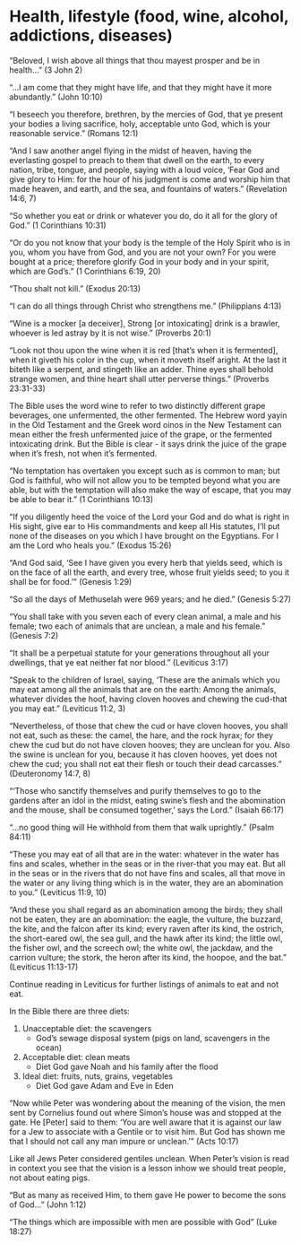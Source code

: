 Health, lifestyle (food, wine, alcohol, addictions, diseases)
=============================================================

“Beloved, I wish above all things that thou mayest prosper and be in health...” (3 John 2)

“...I am come that they might have life, and that they might have it more abundantly.” (John 10:10)

“I beseech you therefore, brethren, by the mercies of God, that ye present your bodies a living sacrifice, holy, acceptable unto God, which is your reasonable service.” (Romans 12:1)

“And I saw another angel flying in the midst of heaven, having the everlasting gospel to preach to them that dwell on the earth, to every nation, tribe, tongue, and people, saying with a loud voice, ‘Fear God and give glory to Him: for the hour of his judgment is come and worship him that made heaven, and earth, and the sea, and fountains of waters.” (Revelation 14:6, 7)

“So whether you eat or drink or whatever you do, do it all for the glory of God.” (1 Corinthians 10:31)

“Or do you not know that your body is the temple of the Holy Spirit who is in you, whom you have from God, and you are not your own? For you were bought at a price; therefore glorify God in your body and in your spirit, which are God’s.” (1 Corinthians 6:19, 20)

“Thou shalt not kill.” (Exodus 20:13)

“I can do all things through Christ who strengthens me.” (Philippians 4:13)

“Wine is a mocker [a deceiver], Strong [or intoxicating] drink is a brawler, whoever is led astray by it is not wise.” (Proverbs 20:1)

“Look not thou upon the wine when it is red [that’s when it is fermented], when it giveth his color in the cup, when it moveth itself aright. At the last it biteth like a serpent, and stingeth like an adder. Thine eyes shall behold strange women, and thine heart shall utter perverse things.” (Proverbs 23:31-33)

The Bible uses the word wine to refer to two distinctly different grape beverages, one unfermented, the other fermented. The Hebrew word yayin in the Old Testament and the Greek word oinos in the New Testament can mean either the fresh unfermented juice of the grape, or the fermented intoxicating drink. But the Bible is clear - it says drink the juice of the grape when it’s fresh, not when it’s fermented.

“No temptation has overtaken you except such as is common to man; but God is faithful, who will not allow you to be tempted beyond what you are able, but with the temptation will also make the way of escape, that you may be able to bear it.” (1 Corinthians 10:13)

“If you diligently heed the voice of the Lord your God and do what is right in His sight, give ear to His commandments and keep all His statutes, I’ll put none of the diseases on you which I have brought on the Egyptians. For I am the Lord who heals you.” (Exodus 15:26)

“And God said, ‘See I have given you every herb that yields seed, which is on the face of all the earth, and every tree, whose fruit yields seed; to you it shall be for food.’” (Genesis 1:29)

“So all the days of Methuselah were 969 years; and he died.” (Genesis 5:27)

“You shall take with you seven each of every clean animal, a male and his female; two each of animals that are unclean, a male and his female.” (Genesis 7:2)

“It shall be a perpetual statute for your generations throughout all your dwellings, that ye eat neither fat nor blood.” (Leviticus 3:17)

“Speak to the children of Israel, saying, ‘These are the animals which you may eat among all the animals that are on the earth: Among the animals, whatever divides the hoof, having cloven hooves and chewing the cud-that you may eat.” (Leviticus 11:2, 3)

“Nevertheless, of those that chew the cud or have cloven hooves, you shall not eat, such as these: the camel, the hare, and the rock hyrax; for they chew the cud but do not have cloven hooves; they are unclean for you. Also the swine is unclean for you, because it has cloven hooves, yet does not chew the cud; you shall not eat their flesh or touch their dead carcasses.” (Deuteronomy 14:7, 8)

“‘Those who sanctify themselves and purify themselves to go to the gardens after an idol in the midst, eating swine’s flesh and the abomination and the mouse, shall be consumed together,’ says the Lord.” (Isaiah 66:17)

“...no good thing will He withhold from them that walk uprightly.” (Psalm 84:11)

“These you may eat of all that are in the water: whatever in the water has fins and scales, whether in the seas or in the river-that you may eat. But all in the seas or in the rivers that do not have fins and scales, all that move in the water or any living thing which is in the water, they are an abomination to you.” (Leviticus 11:9, 10)

“And these you shall regard as an abomination among the birds; they shall not be eaten, they are an abomination: the eagle, the vulture, the buzzard, the kite, and the falcon after its kind; every raven after its kind, the ostrich, the short-eared owl, the sea gull, and the hawk after its kind; the little owl, the fisher owl, and the screech owl; the white owl, the jackdaw, and the carrion vulture; the stork, the heron after its kind, the hoopoe, and the bat.” (Leviticus 11:13-17)

Continue reading in Leviticus for further listings of animals to eat and not eat.

In the Bible there are three diets:

1. Unacceptable diet: the scavengers
	- God’s sewage disposal system (pigs on land, scavengers in the ocean)
2. Acceptable diet: clean meats
	- Diet God gave Noah and his family after the flood
3. Ideal diet: fruits, nuts, grains, vegetables
	- Diet God gave Adam and Eve in Eden

“Now while Peter was wondering about the meaning of the vision, the men sent by Cornelius found out where Simon’s house was and stopped at the gate. He [Peter] said to them: ‘You are well aware that it is against our law for a Jew to associate with a Gentile or to visit him. But God has shown me that I should not call any man impure or unclean.’” (Acts 10:17)

Like all Jews Peter considered gentiles unclean. When Peter’s vision is read in context you see that the vision is a lesson inhow we should treat people, not about eating pigs.

“But as many as received Him, to them gave He power to become the sons of God...” (John 1:12)

“The things which are impossible with men are possible with God” (Luke 18:27)


<!--
References:
18-R It Pays to Read the Owner's Manual.pdf
27-AA How to Prosper in Health-outline.pdf
-->
